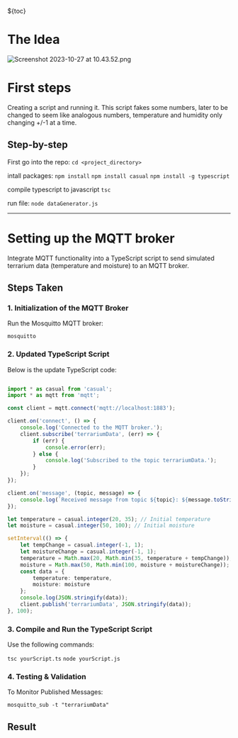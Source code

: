 ${toc}

# The Idea


![Screenshot 2023-10-27 at 10.43.52.png](:/24ee2a2239dd410db358538702ddc587)


# First steps
Creating a script and running it. 
This script fakes some numbers, later to be changed to seem like analogous numbers, temperature and humidity only changing +/-1 at a time. 

## Step-by-step
First go into the repo:
`cd <project_directory>`

intall packages:
`npm install`
`npm install casual`
`npm install -g typescript`


compile typescript to javascript
`tsc`

run file:
`node dataGenerator.js`

___
# Setting up the MQTT broker
Integrate MQTT functionality into a TypeScript script to send simulated terrarium data (temperature and moisture) to an MQTT broker.

## Steps Taken

### 1. Initialization of the MQTT Broker
Run the Mosquitto MQTT broker:

`mosquitto`

### 2. Updated TypeScript Script
Below is the update TypeScript code:

```typescript

import * as casual from 'casual';
import * as mqtt from 'mqtt';

const client = mqtt.connect('mqtt://localhost:1883');

client.on('connect', () => {
    console.log('Connected to the MQTT broker.');
    client.subscribe('terrariumData', (err) => {
        if (err) {
            console.error(err);
        } else {
            console.log('Subscribed to the topic terrariumData.');
        }
    });
});

client.on('message', (topic, message) => {
    console.log(`Received message from topic ${topic}: ${message.toString()}`);
});

let temperature = casual.integer(20, 35); // Initial temperature  
let moisture = casual.integer(50, 100); // Initial moisture  

setInterval(() => {
    let tempChange = casual.integer(-1, 1);
    let moistureChange = casual.integer(-1, 1);
    temperature = Math.max(20, Math.min(35, temperature + tempChange));
    moisture = Math.max(50, Math.min(100, moisture + moistureChange));
    const data = {
        temperature: temperature,
        moisture: moisture
    };
    console.log(JSON.stringify(data));
    client.publish('terrariumData', JSON.stringify(data));
}, 100);
```

### 3. Compile and Run the TypeScript Script
Use the following commands:

`tsc yourScript.ts`
`node yourScript.js`

### 4. Testing & Validation
To Monitor Published Messages:

`mosquitto_sub -t "terrariumData"`


## Result


